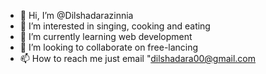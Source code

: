 - 👋 Hi, I’m @Dilshadarazinnia
- 👀 I’m interested in singing, cooking and eating
- 🌱 I’m currently learning web development
- 💞️ I’m looking to collaborate on free-lancing
- 📫 How to reach me just email "dilshadara00@gmail.com

<!---
Dilshadarazinnia/Dilshadarazinnia is a ✨ special ✨ repository because its `README.md` (this file) appears on your GitHub profile.
You can click the Preview link to take a look at your changes.
--->
